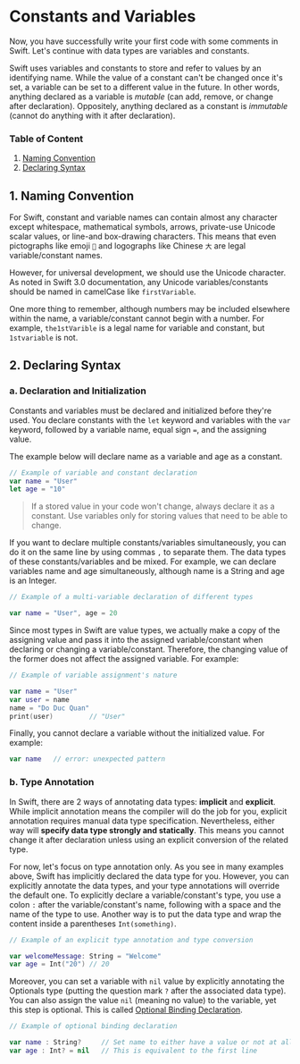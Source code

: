 # Constants and Variables

Now, you have successfully write your first code with some comments in Swift. Let's continue with data types are variables and constants.

Swift uses variables and constants to store and refer to values by an identifying name. While the value of a constant can't be changed once it's set, a variable can be set to a different value in the future. In other words, anything declared as a variable is *mutable* (can add, remove, or change after declaration). Oppositely, anything declared as a constant is *immutable* (cannot do anything with it after declaration).

### Table of Content

1. [Naming Convention](#1-naming-convention)   
2. [Declaring Syntax](#2-declaring-syntax)   

## 1. Naming Convention

For Swift, constant and variable names can contain almost any character except whitespace, mathematical symbols, arrows, private-use Unicode scalar values, or line-and box-drawing characters. This means that even pictographs like emoji `💪` and logographs like Chinese `大` are legal variable/constant names.

However, for universal development, we should use the Unicode character. As noted in Swift 3.0 documentation, any Unicode variables/constants should be named in camelCase like `firstVariable`.

One more thing to remember, although numbers may be included elsewhere within the name, a variable/constant cannot begin with a number. For example, `the1stVarible` is a legal name for variable and constant, but `1stvariable` is not.

## 2. Declaring Syntax
### a. Declaration and Initialization

Constants and variables must be declared and initialized before they're used. You declare constants with the `let` keyword and variables with the `var` keyword, followed by a variable name, equal sign `=`, and the assigning value.

The example below will declare name as a variable and age as a constant. 

```swift
// Example of variable and constant declaration
var name = "User"    
let age = "10"
```

> If a stored value in your code won't change, always declare it as a constant. Use variables only for storing values that need to be able to change.

If you want to declare multiple constants/variables simultaneously, you can do it on the same line by using commas `,` to separate them. The data types of these constants/variables and be mixed. For example, we can declare variables name and age simultaneously, although name is a String and age is an Integer.

```swift
// Example of a multi-variable declaration of different types

var name = "User", age = 20
```

Since most types in Swift are value types, we actually make a copy of the assigning value and pass it into the assigned variable/constant when declaring or changing a variable/constant. Therefore, the changing value of the former does not affect the assigned variable. For example:

```swift
// Example of variable assignment's nature

var name = "User"    
var user = name
name = "Do Duc Quan"
print(user)         // "User"
```

Finally, you cannot declare a variable without the initialized value. For example:

```swift
var name   // error: unexpected pattern
```


### b. Type Annotation

In Swift, there are 2 ways of annotating data types: **implicit** and **explicit**. While implicit annotation means the compiler will do the job for you, explicit annotation requires manual data type specification. Nevertheless, either way will **specify data type strongly and statically**. This means you cannot change it after declaration unless using an explicit conversion of the related type.

For now, let's focus on type annotation only. As you see in many examples above, Swift has implicitly declared the data type for you. However, you can explicitly annotate the data types, and your type annotations will override the default one. To explicitly declare a variable/constant's type, you use a colon `:` after the variable/constant's name, following with a space and the name of the type to use. Another way is to put the data type and wrap the content inside a parentheses `Int(something)`.

```swift
// Example of an explicit type annotation and type conversion 

var welcomeMessage: String = "Welcome"
var age = Int("20") // 20
```

Moreover, you can set a variable with `nil` value by explicitly annotating the Optionals type (putting the question mark `?` after the associated data type). You can also assign the value `nil` (meaning no value) to the variable, yet this step is optional. This is called [Optional Binding Declaration](https://docs.swift.org/swift-book/LanguageGuide/TheBasics.html#ID333).

```swift
// Example of optional binding declaration

var name : String?     // Set name to either have a value or not at all
var age : Int? = nil   // This is equivalent to the first line
```


